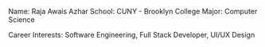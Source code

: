 Name: Raja Awais Azhar
School: CUNY - Brooklyn College
Major: Computer Science

Career Interests: Software Engineering, Full Stack Developer, UI/UX Design


